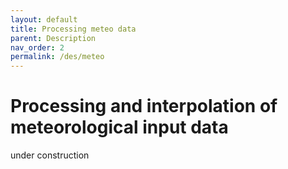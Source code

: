 ```yaml
---
layout: default
title: Processing meteo data
parent: Description
nav_order: 2
permalink: /des/meteo
---
```


# Processing and interpolation of meteorological input data

under construction

<!-- openAMUNDSEN calculates the described processes for each model grid cell and use meteorological forcing from different sources. In order to transfer point measurements to an area and considering the fact that meteo variables change with varying topographic characteristics in alpine terrain, openAMUNDSEN offers different approaches to deal with the regionalization problem of meteorological forcing data.

## Required meteorological input data

- air temperature
- precipitation
- global radiation
- wind speed
- rel. humidity

## optional input data
- incoming longwave radiation

## Read grids
An option to directly read in gridded meteorological data is in development.

## Read stations

## Regionalisation of station data

###

### Regression-based approach

### Monthly altitudinal gradients

## Choose and configure method in openAMUNDSEN -->
